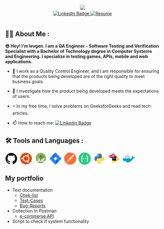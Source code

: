 
<div id="header" align="center">
  <img src="https://media.giphy.com/media/11ZSwQNWba4YF2/giphy.gif" width="100"/>
</div>
<div id="badges" align="center">
  <a href="https://linkedin.com/in/yezakh">
    <img src="https://img.shields.io/badge/LinkedIn-blue?style=for-the-badge&logo=linkedin&logoColor=white" alt="LinkedIn Badge"/>
  </a>
  <a href="https://resume.io/r/fbQ2XlnB0">
    <img src="https://img.shields.io/badge/Resume-green?style=for-the-badge&logo=documents&logoColor=white" alt="Resume"/>
  </a>
 </div>
<div id="badges" align="center">
  <img src="https://komarev.com/ghpvc/?username=IevZak&style=flat-square&color=blue" alt=""/>
 </div>



## :man_technologist: About Me :
<div id="header"><b>😎 Hey! I'm Ievgen. I am a QA Enginner - Software Testing and Verification Specialist with a Bachelor of Technology degree in Computer Systems and Engineering. I specialize in testing games, APIs, mobile and web applications.</b></div>

- :telescope: I work as a Quality Control Engineer, and I am responsible for ensuring that the products being developed are of the right quality to meet business goals.

- :seedling: I investigate how the product being developed meets the expectations of users.

- :zap: In my free time, I solve problems on GeeksforGeeks and read tech articles.

- :mailbox: How to reach me: [![Linkedin Badge](https://img.shields.io/badge/-IevZak-blue?style=flat&logo=Linkedin&logoColor=white)](https://linkedin.com/in/yezakh)

## :hammer_and_wrench: Tools and Languages :
<div>
  <img src="https://github.com/devicons/devicon/blob/master/icons/github/github-original.svg" title="GitHub" alt="GitHub" width="40" height="40"/>&nbsp;
  <img src="https://github.com/devicons/devicon/blob/master/icons/ubuntu/ubuntu-plain.svg" title="Linux" alt="Linux Ubuntu" width="40" height="40"/>&nbsp;
  <img src="https://github.com/qajenna/qajenna/raw/main/icons/Android%20Studio.png" title="Android" alt="AndroidStudio" width="40" height="40"/>&nbsp;
  <img src="https://github.com/qajenna/qajenna/raw/main/icons/Jira.png" title="Jira" alt="Atlassin" width="40" height="40"/>&nbsp;
  <img src="https://github.com/qajenna/qajenna/raw/main/icons/Postman.png" title="Postman" alt="Postman" width="40" height="40"/>&nbsp;
  <img src="https://github.com/qajenna/qajenna/raw/main/icons/swagger.png" title="Swagger" alt="Swagger" width="40" height="40"/>&nbsp;
  <img src="https://github.com/devicons/devicon/blob/master/icons/python/python-original.svg" title="Python" alt="Python" width="40" height="40"/>&nbsp;
  <img src="https://github.com/devicons/devicon/blob/master/icons/jetbrains/jetbrains-original.svg" title="PyCharm" alt="PyCharm" width="40";
  <img src="https://github.com/devicons/devicon/blob/master/icons/selenium/selenium-original.svg" title="Selenium" alt="Selenium" width="40" height="40"/>&nbsp;
  <img src="https://github.com/devicons/devicon/blob/master/icons/docker/docker-plain.svg" title="Docker-Compose" alt="Docker-Compose" width="40";
  <img src="https://github.com/qajenna/qajenna/raw/main/icons/Figma.svg" title="Figma" alt="Figma" width="26";
  <img src="https://github.com/devicons/devicon/blob/master/icons/unity/unity-original-wordmark.svg" title="Unity" alt="Unity" width="40"
</div>


## My portfolio
- Test documentation
  -  [Chek-list](https://ссылочку_сюда)
  -  [Test-Cases](https://ссылочку_сюда)
  -  [Bug-Reports](https://ссылочку_сюда)
- Collection In Postman 
  -  [e-commerse API](https://xmlqaauto.postman.co/workspace/eCommerce~8e9eb64f-0507-45bc-a9ab-a90f7d22bb9d/collection/19293116-9c123416-099c-4030-87e2-f60ec5930cfd?action=share&creator=19293116)
- Script to check if system functionality

  
